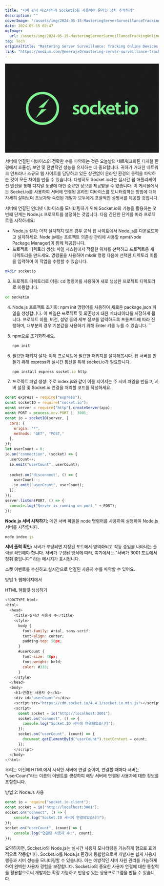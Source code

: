 ```yaml
---
title: "서버 감시 마스터하기 Socketio를 사용하여 온라인 장치 추적하기"
description: ""
coverImage: "/assets/img/2024-05-15-MasteringServerSurveillanceTrackingOnlineDeviceswithSocketio_0.png"
date: 2024-05-15 02:47
ogImage: 
  url: /assets/img/2024-05-15-MasteringServerSurveillanceTrackingOnlineDeviceswithSocketio_0.png
tag: Tech
originalTitle: "Mastering Server Surveillance: Tracking Online Devices with Socket.io"
link: "https://medium.com/@neerajx0/mastering-server-surveillance-tracking-online-devices-with-socket-io-a4d10ae9b972"
---
```



<img src="/assets/img/2024-05-15-MasteringServerSurveillanceTrackingOnlineDeviceswithSocketio_0.png" />

서버에 연결된 디바이스의 정확한 수를 파악하는 것은 오늘날의 네트워크화된 디지털 환경에서 효율성, 보안 및 전반적인 성능을 유지하는 데 중요합니다. 귀하가 거대한 네트워크 인프라나 소규모 웹 사이트를 담당하고 있든 상관없이 온라인 환경의 동력을 파악하는 것이 모든 차이를 만들 수 있습니다. 다행히도 Socket.io라는 실시간 웹 애플리케이션 엔진을 통해 디지털 풍경에 대한 중요한 정보를 제공받을 수 있습니다. 이 게시물에서는 Socket.io를 사용하여 서버에 연결된 온라인 디바이스를 모니터링하는 방법에 대해 자세히 살펴보며 초보자와 숙련된 개발자 모두에게 포괄적인 설명서를 제공할 것입니다.

서버에 연결된 인터넷 디바이스를 모니터링하기 위해 Socket.io의 기능을 활용하는 첫 번째 단계는 Node.js 프로젝트를 설정하는 것입니다. 다음 간단한 단계를 따라 프로젝트를 시작하세요:

- Node.js 설치: 아직 설치하지 않은 경우 공식 웹 사이트에서 Node.js를 다운로드하고 설치하세요. Node.js에는 프로젝트 의존성 관리에 사용할 npm(Node Package Manager)이 함께 제공됩니다.
- 프로젝트 디렉토리 생성: 파일 시스템에서 적절한 위치를 선택하고 프로젝트용 새 디렉토리를 만드세요. 명령줄을 사용하여 mkdir 명령 다음에 선택한 디렉토리 이름을 입력하여 이 작업을 수행할 수 있습니다.



```bash
mkdir socketio
```

3. 프로젝트 디렉토리로 이동: cd 명령어를 사용하여 새로 생성한 프로젝트 디렉토리로 이동합니다.

```bash
cd socketio
```

4. Node.js 프로젝트 초기화: npm init 명령어를 사용하여 새로운 package.json 파일을 생성합니다. 이 파일은 프로젝트 및 의존성에 대한 메타데이터를 저장하게 됩니다. 프로젝트 이름, 버전, 설명 등의 세부 정보를 입력하도록 프롬프트에 따라 진행하며, 대부분의 경우 기본값을 사용하기 위해 Enter 키를 누를 수 있습니다.```




1. npm으로 초기화하세요.
   
   ```js
   npm init
   ```

2. 필요한 패키지 설치: 이제 프로젝트에 필요한 패키지를 설치해봅시다. 웹 서버를 만들기 위해 express와 실시간 통신을 위해 socket.io가 필요합니다.

   ```js
   npm install express socket.io http
   ```

3. 프로젝트 파일 생성: 주로 index.js와 같이 이름 지어지는 주 서버 파일을 만들고, 서버 설정 및 Socket.io 연결을 처리할 코드를 작성하세요.




```js
const express = require("express");
const socketIO = require("socket.io");
const server = require("http").createServer(app);
const PORT = process.env.PORT || 3001;
const io = socketIO(server, {
  cors: {
    origin: "*",
    methods: "GET", "POST,"
  },
});
let userCount = 0;
io.on("connection", (socket) => {
  userCount++;
  io.emit("userCount", userCount);

  socket.on("disconnect", () => {
    userCount--;
    io.emit("userCount", userCount);
  });
});
server.listen(PORT, () => {
  console.log("Server is running on port " + PORT);
});
```

**Node.js 서버 시작하기:** 메인 서버 파일을 node 명령어를 사용하여 실행하여 Node.js 서버를 시작합니다.

```js
node index.js
```

**서버 출력 확인:** 서버가 부팅되면 지정된 포트에서 영역화되고 작동 중임을 나타내는 출력을 확인해야 합니다. 서버가 구성된 방식에 따라, 여기에서는 "서버가 3001 포트에서 청취 중입니다" 라는 메시지가 표시됩니다.




소켓 이벤트를 수신하고 실시간으로 연결된 사용자 수를 파악할 수 있어요.

방법 1: 웹페이지에서

HTML 템플릿 생성하기

```js
<!DOCTYPE html>
<html>
  <head>
    <title>실시간 사용자 수</title>
    <style>
      body {
        font-family: Arial, sans-serif;
        text-align: center;
        padding-top: 50px;
      }
      #userCount {
        font-size: 48px;
        font-weight: bold;
        color: #333;
      }
    </style>
  </head>
  <body>
    <h1>연결된 사용자 수</h1>
    <div id="userCount"></div>
    <script src="https://cdn.socket.io/4.4.1/socket.io.min.js"></script>
    <script>
      const socket = io("http://localhost:3001");
      socket.on("connect", () => {
        console.log("Socket.IO 서버에 연결되었습니다");
      });
      socket.on("userCount", (count) => {
        document.getElementById("userCount").textContent = count;
      });
    </script>
  </body>
</html>
```



우리는 이전에 HTML에서 시작한 서버에 연결 중이며, 연결할 때마다 서버는 "userCount"라는 이름의 이벤트를 생성하여 해당 서버에 연결된 사용자에 대한 정보를 포함합니다.

방법 2: NodeJs 사용

```js
const io = require("socket.io-client");
const socket = io("http://localhost:3001");
socket.on("connect", () => {
    console.log("Socket.IO 서버에 연결되었습니다");
});
socket.on("userCount", (count) => {
    console.log("연결된 사용자 수:", count);
});
```

요약하자면, Socket.io와 Node.js는 실시간 사용자 모니터링을 가능하게 함으로 효과적으로 작동합니다. Socket.io를 Node.js 환경에 통합함으로써 개발자는 쉽게 사용자 행동과 서버 성능을 모니터링할 수 있습니다. 이는 예방적인 서버 자원 관리를 가능하게 하여 완벽한 사용자 경험을 보장합니다. Socket.io의 중요한 사용자 연결에 대한 통찰력을 활용함으로써 개발자는 확장 가능하고 반응성 있는 응용프로그램을 만들 수 있습니다.